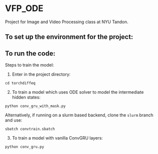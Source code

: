 # VFP_ODE

Project for Image and Video Processing class at NYU Tandon. 


## To set up the environment for the project: 


## To run the code: 

Steps to train the model:

1. Enter in the project directory: 
```
cd torchdiffeq
```

2. To train a model which uses ODE solver to model the intermediate hidden states:
```
python conv_gru_with_mask.py
```
Alternatively, if running on a slurm based backend, clone the `slurm` branch and use: 
```
sbatch convtrain.sbatch
```

3. To train a model with vanilla ConvGRU layers:
```
python conv_gru.py
```

